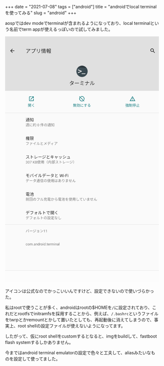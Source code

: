 +++
date = "2021-07-08"
tags = ["android"]
title = "androidでlocal terminalを使ってみる"
slug = "android"
+++

aospではdev modeでterminalが含まれるようになっており、local terminalという名前でterm appが使えるっぽいので試してみました。

![](https://raw.githubusercontent.com/syui/img/master/other/nexus7_android11_lineageos_04.png)

アイコンは公式なのでかっこいいんですけど、設定できないので使いづらかった。

私はrootで使うことが多く、androidはrootの$HOMEを`/`に設定されており、これだとrootfsでinitramfsを採用することから、例えば、`/.bashrc`というファイルをtwrpとかremountとかして置いたとしても、再起動後に消えてしまうので、事実上、root shellの設定ファイルが使えないようになってます。

したがって、仮にroot shellをcustomするとなると、imgをbuildして、fastboot flash systemするしかありません。

今まではandroid terminal emulatorの設定で色々と工夫して、aliasみたいなものを設定して使ってました。


